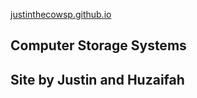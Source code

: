 [justinthecowsp.github.io](justinthecowsp.github.io)
<h2>Computer Storage Systems</h2>
<h2>Site by Justin and Huzaifah</h2>
